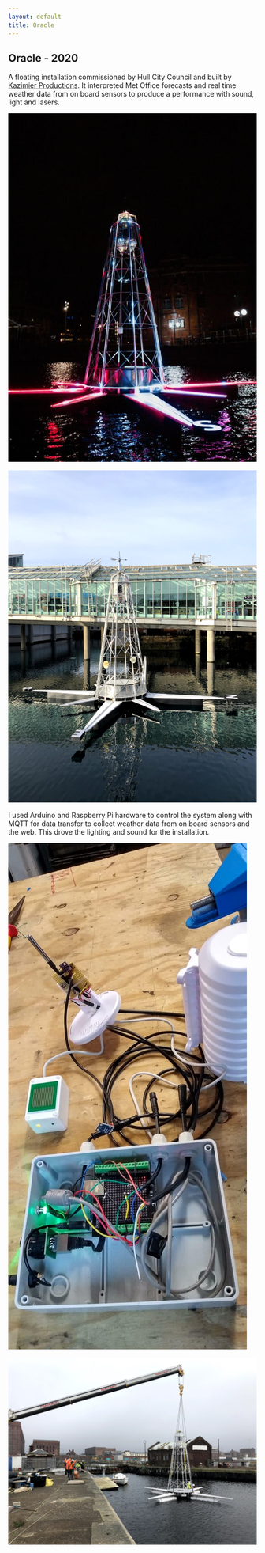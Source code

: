 ```yaml
---
layout: default
title: Oracle
---
```


## Oracle - 2020

A floating installation commissioned by Hull City Council and built by [Kazimier Productions](https://www.invisiblewindfactory.com/kazimier/projects/oracle/). It interpreted Met Office forecasts and real time weather data from on board sensors to produce a performance with sound, light and lasers. 

![](/assets/img/oracle/night.jpg)

![](/assets/img/oracle/dock.jpg)

I used Arduino and Raspberry Pi hardware to control the system along with MQTT for data transfer to collect weather data from on board sensors and the web. This drove the lighting and sound for the installation.

![](/assets/img/oracle/brain.jpg)

![](/assets/img/oracle/crane.jpg)